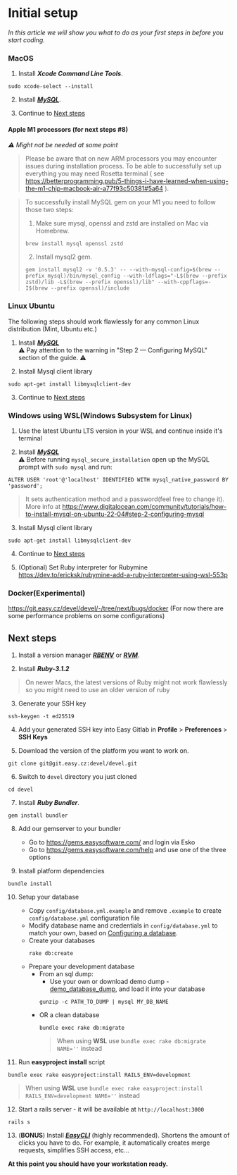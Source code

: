 # Initial setup

*In this article we will show you what to do as your first steps in before you start coding.*

### MacOS

1. Install ***Xcode Command Line Tools***.

```
sudo xcode-select --install
```

2. Install [***MySQL***](https://flaviocopes.com/mysql-how-to-install/).

3. Continue to [Next steps](#next-steps)

#### Apple M1 processors (for next steps #8)

_⚠️ Might not be needed at some point_

<!-- theme: info -->
> Please be aware that on new ARM processors you may encounter issues during installation process.
> To be able to successfully set up everything you may need Rosetta terminal (
> see https://betterprogramming.pub/5-things-i-have-learned-when-using-the-m1-chip-macbook-air-a77f93c50381#5a64 ).

<!-- theme: info -->
> To successfully install MySQL gem on your M1 you need to follow those two steps:
>1. Make sure mysql, openssl and zstd are installed on Mac via Homebrew.
> ```
> brew install mysql openssl zstd 
> ```
>2. Install mysql2 gem.
> ```
> gem install mysql2 -v '0.5.3' -- --with-mysql-config=$(brew --prefix mysql)/bin/mysql_config --with-ldflags="-L$(brew --prefix zstd)/lib -L$(brew --prefix openssl)/lib" --with-cppflags=-I$(brew --prefix openssl)/include
>```

### Linux Ubuntu

The following steps should work flawlessly for any common Linux distribution (Mint, Ubuntu etc.)

1. Install [***MySQL***](https://www.digitalocean.com/community/tutorials/how-to-install-mysql-on-ubuntu-22-04) \
   ⚠️ Pay attention to the warning in "Step 2 — Configuring MySQL" section of the guide. ⚠️

2. Install Mysql client library

```
sudo apt-get install libmysqlclient-dev
```

3. Continue to [Next steps](#next-steps)

### Windows using WSL(Windows Subsystem for Linux)

1. Use the latest Ubuntu LTS version in your WSL and continue inside it's terminal

2. Install [***MySQL***](https://learn.microsoft.com/en-us/windows/wsl/tutorials/wsl-database#install-mysql) \
   ⚠️ Before running `mysql_secure_installation` open up the MySQL prompt with `sudo mysql` and run:

```
ALTER USER 'root'@'localhost' IDENTIFIED WITH mysql_native_password BY 'password';
```

> It sets authentication method and a password(feel free to change it). More info
> at https://www.digitalocean.com/community/tutorials/how-to-install-mysql-on-ubuntu-22-04#step-2-configuring-mysql

3. Install Mysql client library

```
sudo apt-get install libmysqlclient-dev
```

4. Continue to [Next steps](#next-steps)

5. (Optional) Set Ruby interpreter for Rubymine \
   https://dev.to/ericksk/rubymine-add-a-ruby-interpreter-using-wsl-553p

### Docker(Experimental)

https://git.easy.cz/devel/devel/-/tree/next/bugs/docker (For now there are some performance problems on some
configurations)

## Next steps

1. Install a version manager [***RBENV***](https://github.com/rbenv/rbenv#installation) or
   [***RVM***](https://rvm.io/rvm/install).

2. Install ***Ruby-3.1.2***

> On newer Macs, the latest versions of Ruby might not work flawlessly so you might need to use an older version of ruby

3. Generate your SSH key

```
ssh-keygen -t ed25519
```

4. Add your generated SSH key into Easy Gitlab in **Profile** > **Preferences** > **SSH Keys**

5. Download the version of the platform you want to work on.

```
git clone git@git.easy.cz:devel/devel.git
```

6. Switch to `devel` directory you just cloned

```
cd devel
```

7. Install ***Ruby Bundler***.

```
gem install bundler
```

8. Add our gemserver to your bundler

    - Go to https://gems.easysoftware.com/ and login via Esko
    - Go to https://gems.easysoftware.com/help and use one of the three options


9. Install platform dependencies

```
bundle install
```

10. Setup your database
    - Copy `config/database.yml.example` and remove `.example` to create `config/database.yml` configuration file
    - Modify database name and credentials in `config/database.yml` to match your own, based
      on [Configuring a database](https://guides.rubyonrails.org/configuring.html#configuring-a-database).
    - Create your databases
      ```
      rake db:create
      ```
    - Prepare your development database
        - From an sql dump:
            - Use your own or download demo
              dump - [demo_database_dump](https://github.com/easysoftware/developer-portal-devs/raw/unify_and_improve_be_setup/files/demo_dump_20232704.sql.gz),
              and load it into your database
            ```
            gunzip -c PATH_TO_DUMP | mysql MY_DB_NAME
            ```
        - OR a clean database
          ```
          bundle exec rake db:migrate
          ```
          > When using **WSL** use `bundle exec rake db:migrate NAME=''` instead

11. Run **easyproject install** script

```
bundle exec rake easyproject:install RAILS_ENV=development
```

> When using **WSL** use `bundle exec rake easyproject:install RAILS_ENV=development NAME=''` instead

12. Start a rails server - it will be available at `http://localhost:3000`

```
rails s
```

13. (**BONUS**) Install [***EasyCLI***](https://git.easy.cz/internal/easy_cli) (highly recommended). Shortens the amount
    of clicks you have to do. For example, it automatically creates merge requests, simplifies SSH access, etc...

**At this point you should have your workstation ready.**
